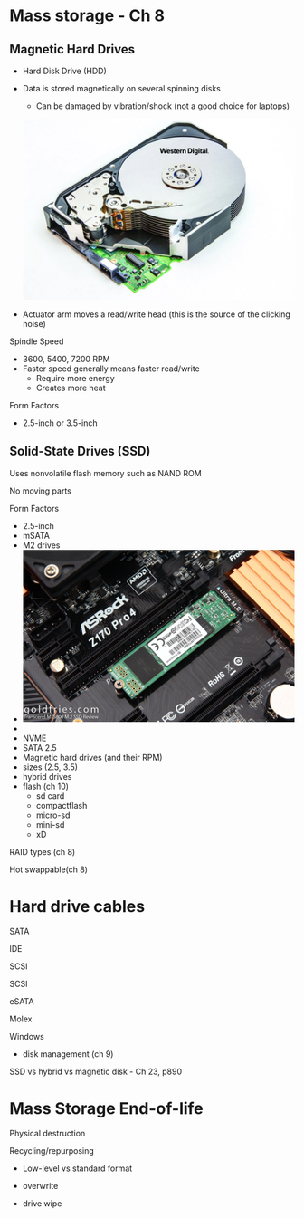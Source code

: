 # Mass storage - Ch 8

## Magnetic Hard Drives

* Hard Disk Drive (HDD)

* Data is stored magnetically on several spinning disks

  * Can be damaged by vibration/shock (not a good choice for laptops)

  ![harddrive](images/harddrive.webp)

* Actuator arm moves a read/write head (this is the source of the clicking noise)

Spindle Speed

* 3600, 5400, 7200 RPM
* Faster speed generally means faster read/write
  * Require more energy
  * Creates more heat

Form Factors

* 2.5-inch or 3.5-inch

## Solid-State Drives (SSD)

Uses nonvolatile flash memory such as NAND ROM

No moving parts

Form Factors

* 2.5-inch
* mSATA
* M2 drives
* ![m2ssd](images/m2ssd.jpg)
* 
* NVME
* SATA 2.5
* Magnetic hard drives (and their RPM)
* sizes (2.5, 3.5)
* hybrid drives
* flash (ch 10)
  * sd card
  * compactflash
  * micro-sd
  * mini-sd
  * xD

RAID types (ch 8)

Hot swappable(ch 8)

# Hard drive cables

SATA

IDE

SCSI

SCSI

eSATA

Molex

Windows

* disk management (ch 9)

SSD vs hybrid vs magnetic disk - Ch 23, p890

# Mass Storage End-of-life

Physical destruction

Recycling/repurposing

* Low-level vs standard format

* overwrite

* drive wipe

